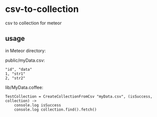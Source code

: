 csv-to-collection
===========

csv to collection for meteor

## usage

in Meteor directory:

public/myData.csv:

	"id", "data"
	1, "str1"
	2, "str2"

lib/MyData.coffee:

	TestCollection = CreateCollectionFromCsv "myData.csv", (isSuccess, collection) ->
		console.log isSuccess
		console.log collection.find().fetch()
